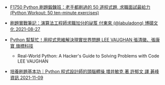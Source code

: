 # 
- [F1750 Python 刷題鍛鍊班：老手都刷過的 50 道程式題, 求職面試最給力 (Python Workout: 50 ten-minute exercises)](https://www.tenlong.com.tw/products/9789863126645?list_name=srh)

- [刷題實戰筆記：演算法工程師求職加分的祕笈  付東來 (@labuladong)  博碩文化 2021-08-27](https://www.tenlong.com.tw/products/9789864348565?list_name=srh)

- [Python 幫幫忙！用程式思維解決現實世界問題  LEE VAUGHAN 張清徽、張康寶 旗標科技](https://www.tenlong.com.tw/products/9789863127000?list_name=srh)
  - Real-World Python: A Hacker's Guide to Solving Problems with Code LEE VAUGHAN

- [培養刷題基本功｜Python 程式設計師的頭腦體操  増井敏克 著 許郁文 譯  碁峰資訊  2021-11-09](https://www.tenlong.com.tw/products/9789865029906?list_name=srh)

